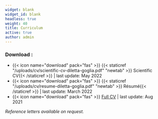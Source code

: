 ```yaml
---
widget: blank
widget_id: blank
headless: true
weight: 40
title: Curriculum
active: true
author: admin
---
```


### Download : 
- {{< icon name="download" pack="fas" >}} {{< staticref "/uploads/cv/scientific-cv-diletta-goglia.pdf" "newtab" >}} Scientific CV{{< /staticref >}} | last update: May 2022
- {{< icon name="download" pack="fas" >}} {{< staticref "/uploads/cv/resume-diletta-goglia.pdf" "newtab" >}} Résumé{{< /staticref >}} | last update: March 2022
- {{< icon name="download" pack="fas" >}} [Full CV](https://messy-layer-48f.notion.site/Diletta-Goglia-Full-CV-7a4ed9d53e4647b5835a4dbe940b868f) | last update: Aug 2021


*Reference letters available on request.*

